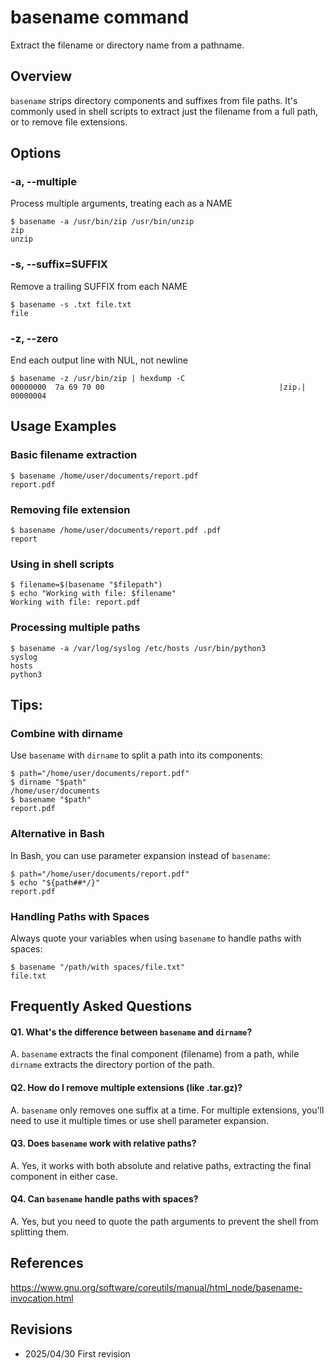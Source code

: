 # basename command

Extract the filename or directory name from a pathname.

## Overview

`basename` strips directory components and suffixes from file paths. It's commonly used in shell scripts to extract just the filename from a full path, or to remove file extensions.

## Options

### **-a, --multiple**

Process multiple arguments, treating each as a NAME

```console
$ basename -a /usr/bin/zip /usr/bin/unzip
zip
unzip
```

### **-s, --suffix=SUFFIX**

Remove a trailing SUFFIX from each NAME

```console
$ basename -s .txt file.txt
file
```

### **-z, --zero**

End each output line with NUL, not newline

```console
$ basename -z /usr/bin/zip | hexdump -C
00000000  7a 69 70 00                                       |zip.|
00000004
```

## Usage Examples

### Basic filename extraction

```console
$ basename /home/user/documents/report.pdf
report.pdf
```

### Removing file extension

```console
$ basename /home/user/documents/report.pdf .pdf
report
```

### Using in shell scripts

```console
$ filename=$(basename "$filepath")
$ echo "Working with file: $filename"
Working with file: report.pdf
```

### Processing multiple paths

```console
$ basename -a /var/log/syslog /etc/hosts /usr/bin/python3
syslog
hosts
python3
```

## Tips:

### Combine with dirname

Use `basename` with `dirname` to split a path into its components:
```console
$ path="/home/user/documents/report.pdf"
$ dirname "$path"
/home/user/documents
$ basename "$path"
report.pdf
```

### Alternative in Bash

In Bash, you can use parameter expansion instead of `basename`:
```console
$ path="/home/user/documents/report.pdf"
$ echo "${path##*/}"
report.pdf
```

### Handling Paths with Spaces

Always quote your variables when using `basename` to handle paths with spaces:
```console
$ basename "/path/with spaces/file.txt"
file.txt
```

## Frequently Asked Questions

#### Q1. What's the difference between `basename` and `dirname`?
A. `basename` extracts the final component (filename) from a path, while `dirname` extracts the directory portion of the path.

#### Q2. How do I remove multiple extensions (like .tar.gz)?
A. `basename` only removes one suffix at a time. For multiple extensions, you'll need to use it multiple times or use shell parameter expansion.

#### Q3. Does `basename` work with relative paths?
A. Yes, it works with both absolute and relative paths, extracting the final component in either case.

#### Q4. Can `basename` handle paths with spaces?
A. Yes, but you need to quote the path arguments to prevent the shell from splitting them.

## References

https://www.gnu.org/software/coreutils/manual/html_node/basename-invocation.html

## Revisions

- 2025/04/30 First revision